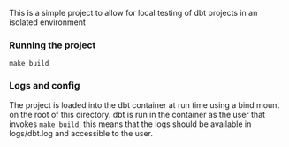 This is a simple project to allow for local testing of dbt projects in an isolated environment

### Running the project

`make build`

### Logs and config
The project is loaded into the dbt container at run time using a bind mount on the root of this directory.
dbt is run in the container as the user that invokes `make build`, this means that the logs should be available in logs/dbt.log and accessible to the user.
